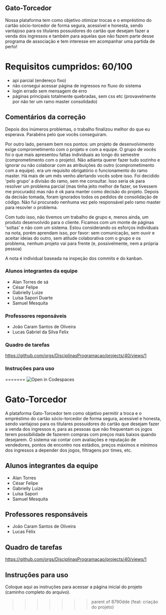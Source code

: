 
## Gato-Torcedor

Nossa plataforma tem como objetivo otimizar trocas e o empréstimo do cartão sócio-torcedor de forma segura, acessível e honesta, sendo vantajoso para os titulares possuidores do cartão que desejam fazer a venda dos ingressos e também para aquelas que não fazem parte desse programa de associação e tem interesse em acompanhar uma partida de perto!

# Requisitos cumpridos: 60/100
  - api parcial (endereço fixo)
  - não consegui acessar página de ingressos no fluxo do sistema
  - login errado sem mensagem de erro
  - páginas principais totalmente quebradas, sem css etc
  (provavelmente por não ter um ramo master consolidado)  
  
## Comentários da correção

Depois dos inúmeros problemas, o trabalho finalizou melhor do que eu esperava. Parabéns pelo que vocês conseguiram.

Por outro lado, pensem bem nos pontos:
  um projeto de desenvolvimento exige comprometimento com o projeto e com a equipe. O grupo de vocês foi o que mais apresentou faltas individuais ao longo do 
semestre (comprometimento com o projeto). Não adianta querer fazer tudo sozinho e ignorar ou não colaborar com as atribuições do outro (comprometimento com a equipe). 
  era um requisito obrigatório o funcionamento do ramo master. Há mais de um mês venho alertando vocês sobre isso. Foi decidido 'pelo grupo' a divisão do ramo, sem me consultar. Isso seria ok para resolver um problema parcial (mas tinha jeito melhor de fazer, se tivessem me procurado) mas não é ok para manter como decisão do projeto. Depois da decisão tomada, foram ignorados todos os pedidos de consolidação de código. Não fui procurado nenhuma vez pelo responsável pelo ramo master para resovler o problema.
  
Com tudo isso, não tivemos um trabalho de grupo e, menos ainda, um produto desenvolvido para o cliente. Ficamos com um monte de páginas 'soltas' e não com um sistema. Estou considerando os esforços individuais na nota, porém aprendam isso, por favor: sem comunicação, sem ouvir e aceitar ideias do outro, sem atitude colaborativa com o grupo e os problema, nenhum projeto vai para frente (e, possivelmente, nem a própria pessoa)



A nota é individual baseada na inspeção dos commits e do kanban.


### Alunos integrantes da equipe

- Alan Torres de sá
- César Felipe
- Gabrielly Luize
- Luísa Sapori Duarte 
- Samuel Mesquita

### Professores reponsáveis 

- João Caram Santos de Oliveira
- Lucas Gabriel da Silva Felix

### Quadro de tarefas
https://github.com/orgs/DisciplinasProgramacao/projects/40/views/1


### Instruções para uso

=======
![Open in Codespaces](https://classroom.github.com/assets/open-in-codespaces-abfff4d4e15f9e1bd8274d9a39a0befe03a0632bb0f153d0ec72ff541cedbe34.svg)
# Gato-Torcedor

  A plataforma Gato-Torcedor tem como objetivo permitir a troca e o empréstimo do cartão sócio-torcedor de forma segura, acessível e honesta, sendo vantajoso para os titulares possuidores do cartão que desejam fazer a venda dos ingressos e, para as pessoas que não frequentam os jogos terem possibilidade de fazerem compras com preços mais baixos quando desejarem. 
  O sistema vai contar com avaliações e reputação de vendedores, pontos de encontro nos estádios, preços máximos e mínimos dos ingressos a depender dos jogos, filtragens por times, etc.

## Alunos integrantes da equipe

* Alan Torres
* César Felipe
* Gabrielly Luize
* Luísa Sapori
* Samuel Mesquita

## Professores responsáveis

* João Caram Santos de Oliveira
* Lucas Félix

## Quadro de tarefas
https://github.com/orgs/DisciplinasProgramacao/projects/40/views/1

## Instruções para uso
Coloque aqui as instruções para acessar a página inicial do projeto (caminho completo do arquivo).
>>>>>>> parent of 8790dde (feat: criação do projeto)
